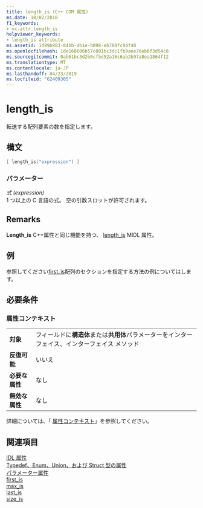```yaml
---
title: length_is (C++ COM 属性)
ms.date: 10/02/2018
f1_keywords:
- vc-attr.length_is
helpviewer_keywords:
- length_is attribute
ms.assetid: 1d99b883-84bb-4b1e-b098-eb780fc94f40
ms.openlocfilehash: 1de168606b57c801bc3dc1fb9aee76eb6f3d54c8
ms.sourcegitcommit: 0ab61bc3d2b6cfbd52a16c6ab2b97a8ea1864f12
ms.translationtype: MT
ms.contentlocale: ja-JP
ms.lasthandoff: 04/23/2019
ms.locfileid: "62409305"
---
```

# <a name="lengthis"></a>length_is

転送する配列要素の数を指定します。

## <a name="syntax"></a>構文

```cpp
[ length_is("expression") ]
```

### <a name="parameters"></a>パラメーター

*式 (expression)*<br/>
1 つ以上の C 言語の式。 空の引数スロットが許可されます。

## <a name="remarks"></a>Remarks

**Length_is** C++属性と同じ機能を持つ、 [length_is](/windows/desktop/Midl/length-is) MIDL 属性。

## <a name="example"></a>例

参照してください[first_is](first-is.md)配列のセクションを指定する方法の例についてはします。

## <a name="requirements"></a>必要条件

### <a name="attribute-context"></a>属性コンテキスト

|||
|-|-|
|**対象**|フィールドに**構造体**または**共用体**パラメーターをインターフェイス、インターフェイス メソッド|
|**反復可能**|いいえ|
|**必要な属性**|なし|
|**無効な属性**|なし|

詳細については、「 [属性コンテキスト](cpp-attributes-com-net.md#contexts)」を参照してください。

## <a name="see-also"></a>関連項目

[IDL 属性](idl-attributes.md)<br/>
[Typedef、Enum、Union、および Struct 型の属性](typedef-enum-union-and-struct-attributes.md)<br/>
[パラメーター属性](parameter-attributes.md)<br/>
[first_is](first-is.md)<br/>
[max_is](max-is.md)<br/>
[last_is](last-is.md)<br/>
[size_is](size-is.md)